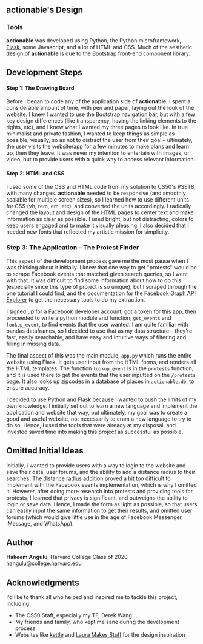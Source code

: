 ## actionable's Design

### Tools
**actionable** was developed using Python, the Python microframework, [Flask](http://flask.pocoo.org), some Javascript, and a lot of HTML and CSS. Much of the aesthetic design of **actionable** is due to the [Bootstrap](https://getbootstrap.com) front-end component library.

## Development Steps

#### Step 1: The Drawing Board

Before I began to code any of the application side of **actionable**, I spent a considerable amount of time, with pen and paper, laying out the look of the website. I knew I wanted to use the Bootstrap navigation bar, but with a few key design differences (like transparency, having the linking elements to the rights, etc), and I knew what I wanted my three pages to look like. In true minimalist and private fashion, I wanted to keep things as simple as possible, visually, so as not to distract the user from their goal – ultimately, the user visits the website/app for a few minutes to make plans and learn up, then they leave. It was never my intention to entertain with images, or video, but to provide users with a quick way to access relevant information.

#### Step 2: HTML and CSS

I used some of the CSS and HTML code from my solution to CS50's PSET8, with many changes. **actionable** needed to be responsive (and smoothly scalable for multiple screen sizes), so I learned how to use different units for CSS (vh, rem, em, etc), and converted the units accordingly. I radically changed the layout and design of the HTML pages to center text and make information as clear as possible. I used bright, but not distracting, colors to keep users engaged and to make it visually pleasing. I also decided that I needed new fonts that reflected my artistic mission for simplicity.

### Step 3: The Application – The Protest Finder

This aspect of the development process gave me the most pause when I was thinking about it initially. I knew that one way to get "protests" would be to scrape Facebook events that matched given search queries, so I went with that. It was difficult to find some information about how to do this (especially since this type of project is so unique), but I scraped through the one [tutorial](https://towardsdatascience.com/how-to-use-facebook-graph-api-and-extract-data-using-python-1839e19d6999) I could find, and the documentation for the [Facebook Graph API Explorer](https://developers.facebook.com/tools/explorer/) to get the necessary tools to do my extraction.

I signed up for a Facebook developer account, got a token for this app, then proceeded to write a python module and function, `get_events` and `lookup_event`, to find events that the user wanted. I am quite familiar with pandas dataframes, so I decided to use that as my data structure – they're fast, easily searchable, and have easy and intuitive ways of filtering and filling in missing data.

The final aspect of this was the main module, `app.py` which runs the entire website using Flask. It gets user input from the HTML forms, and renders all the HTML templates. The function `lookup_event` is in the `protests` function, and it is used there to get the events that the user inputted on the `/protests` page. It also looks up zipcodes in a database of places in `actionable.db`, to ensure accuracy.

I decided to use Python and Flask because I wanted to push the limits of my own knowledge. I initially set out to learn a new language and implement the application and website that way, but ultimately, my goal was to create a good and useful website, not necessarily to cram a new language to try to do so. Hence, I used the tools that were already at my disposal, and invested saved time into making this project as successful as possible.

## Omitted Initial Ideas
Initially, I wanted to provide users with a way to login to the website and save their data, user forums, and the ability to add a distance radius to their searches. The distance radius addition proved a bit too difficult to implement with the Facebook events implementation, which is why I omitted it. However, after doing more research into protests and providing tools for protests, I learned that privacy is significant, and outweighs the ability to login or save data. Hence, I made the form as light as possible, so that users can easily input the same information to get their results, and omitted user forums (which would give little use in the age of Facebook Messenger, iMessage, and WhatsApp).

## Author
**Hakeem Angulu**, Harvard College Class of 2020
[hangulu@college.harvard.edu](mailto:hangulu@college.harvard.edu)

## Acknowledgments
I'd like to thank all who helped and inspired me to tackle this project, including:
* The CS50 Staff, especially my TF, Derek Wang
* My friends and family, who kept me sane during the development process
* Websites like [kettle](https://wearekettle.com) and [Laura Makes Stuff](http://www.lauramakesstuff.com/) for the design inspiration
